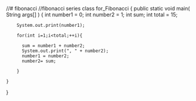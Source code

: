 //# fibonacci
//fibonacci series
class for_Fibonacci {
    public static void main( String args[] ) {
        int number1 = 0;
        int number2 = 1;
        int sum;
        int total = 15;

        System.out.print(number1);

        for(int i=1;i<total;++i){
          
          sum = number1 + number2;
          System.out.print(", " + number2);
          number1 = number2;
          number2= sum;   

        }

    }
}

